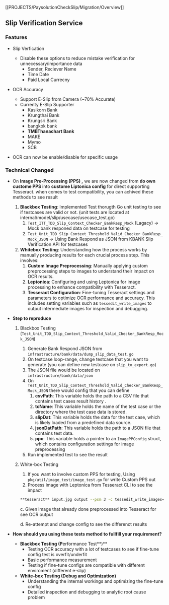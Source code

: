 [[PROJECTS/PaysolutionCheckSlip/Migration/Overview]]

## Slip Verification Service

### Features

- Slip Verfication
    
    - Disable these options to reduce mistake verification for unnecessary/importance data
        - Sender, Reciever Name
        - Time Date
        - Paid Local Currecny
- OCR Accuracy
    
    - Support E-Slip from Camera (~70% Accurate)
    - Currenty E-Slip Supporter
        - Kasikorn Bank
        - Krungthai Bank
        - Krungsri Bank
        - bangkok bank
        - **TMBThanachart Bank**
        - MAKE
        - Mymo
        - SCB
- OCR can now be enable/disable for specific usage
    

### Technical Changed

- On **Image Pre-Processing (PPS) ,** we are now changed from **do own custome PPS** into **custome Liptonica config** for direct supporting Tesseract. when comes to test compatibility, you can achived these methods to see result
    
    1. **Blackbox Testing**: Implemented Test thorugth Go unit testing to see if testcases are valid or not. (unit tests are located at internal/model/slip/usecase/usecase_test.go)
        1. `Test_ITT_TDD_Slip_Context_Checker_BankResp_Mock` (Lagacy) → Mock bank responed data on testcase for testing
        2. `Test_Unit_TDD_Slip_Context_Threshold_Valid_Checker_BankResp_Mock_JSON` → Using Bank Respond as JSON from KBANK Slip Verification API for testcases
    2. **Whitebox Testing**: Understanding how the process works by manually producing results for each crucial process step. This involves:
        1. **Custom Image Preprocessing**: Manually applying custom preprocessing steps to images to understand their impact on OCR results.
        2. **Leptonica**: Configuring and using Leptonica for image processing to enhance compatibility with Tesseract.
        3. **Tesseract Configuration**: Fine-tuning Tesseract settings and parameters to optimize OCR performance and accuracy. This includes setting variables such as `tessedit_write_images` to output intermediate images for inspection and debugging.
- **Step to reproduce**
    
    1. Blackbox Testing (`Test_Unit_TDD_Slip_Context_Threshold_Valid_Checker_BankResp_Mock_JSON`)
        
        1. Generate Bank Respond JSON from `infrastructure/bank/data/dump_slip_data_test.go`
        2. On testcase loop-range, change testcase that you want to generate (you can define new testcase on `slip_to_export.go`)
        3. The JSON file would be located on `infrastructure/bank/data/json`
        4. On `Test_Unit_TDD_Slip_Context_Threshold_Valid_Checker_BankResp_Mock_JSON` there would config that you can define
            1. **csvPath**: This variable holds the path to a CSV file that contains test cases result history .
            2. **tcName**: This variable holds the name of the test case or the directory where the test case data is stored.
            3. **slipDat**: This variable holds the data for the test case, which is likely loaded from a predefined data source.
            4. **jsonDatPath**: This variable holds the path to a JSON file that contains test data.
            5. **ppc**: This variable holds a pointer to an `ImagePPConfig` struct, which contains configuration settings for image preprocessing
        5. Run implemented test to see the result
    2. White-box Testing
        
        1. If you want to involve custom PPS for testing, Using `pkg/util/image_test/image_test.go` for write Custom PPS out
        2. Process image with Leptonica from Tesseract CLI to see the impact
        
        ```bash
        **tesseract** input.jpg output --psm 3 -c tessedit_write_images=true
        ```
        
        c. Given image that already done preprocessed into Tesseract for see OCR output
        
        d. Re-attempt and change config to see the differenct results
        
- **How should you using these tests method to fullfill your requirement?**
    - **Blackbox Testing (P**erformance Test**)**
        - Testing OCR accuracy with a lot of testcases to see if fine-tune config test is overfit/underfit
        - Basic performance measurement
        - Testing if fine-tune configs are compatible with different enviroment (different e-slip)
    - **White-box Testing (Debug and Optimization)**
        - Understanding the internal workings and optimizing the fine-tune config
        - Detailed inspection and debugging to analytic root cause problem